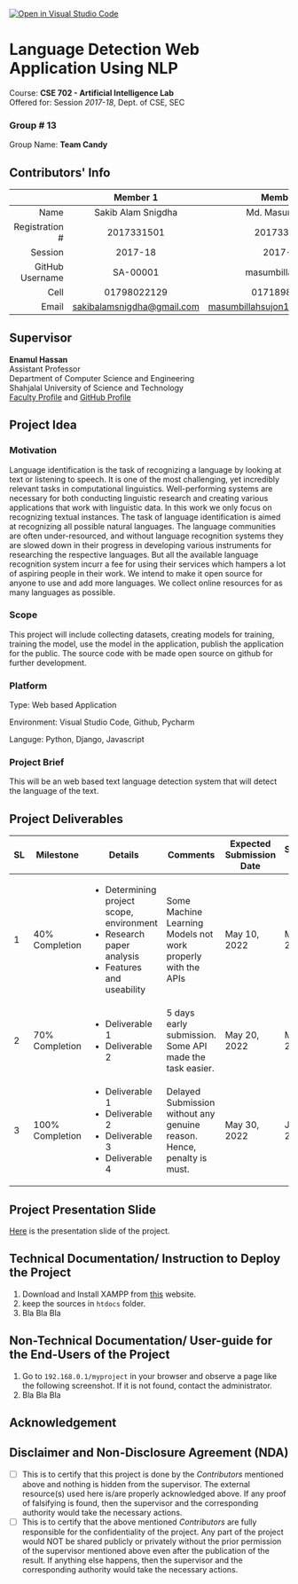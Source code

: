 [![Open in Visual Studio Code](https://classroom.github.com/assets/open-in-vscode-c66648af7eb3fe8bc4f294546bfd86ef473780cde1dea487d3c4ff354943c9ae.svg)](https://classroom.github.com/online_ide?assignment_repo_id=7771834&assignment_repo_type=AssignmentRepo)
# Language Detection Web Application Using NLP
<!-- Replace the "RENAME_ME_WITH_YOUR_PROJECT_TITLE" in the text above with your project Title -->
Course: **CSE 702 - Artificial Intelligence Lab**            
Offered for: Session *2017-18*, Dept. of CSE, SEC
### Group \# **13**
<!-- Replace the "00" in the text above with your project group number. It should be anything between 01 to 25 -->
Group Name: **Team Candy**

## Contributors' Info
<!-- Fill the blanks with your information. change the last two letter of the registration numbers with the respective digits. Correct the "Session" if needed. -->
|                 |  Member 1  |  Member 2  |
| --------------: | :--------: | :--------: |
|            Name |      Sakib Alam Snigdha      |     Md. Masum Billah       |
| Registration \# | 2017331501 | 2017331531 | 
|         Session |  2017-18   |  2017-18   |
| GitHub Username |        SA-00001    |      masumbillah3416      |
|            Cell |      01798022129      |      01718988564      |
|           Email |      sakibalamsnigdha@gmail.com      |      masumbillahsujon1998@gmail.com      |


Supervisor
-----------
**Enamul Hassan**         
Assistant Professor     
Department of Computer Science and Engineering          
Shahjalal University of Science and Technology       
[Faculty Profile](https://www.sust.edu/d/cse/faculty-profile-detail/590) and [GitHub Profile](https://github.com/enamcse)


## Project Idea
### Motivation 
<!-- Describe here why this project is being done. -->
Language identification is the task of recognizing a language by looking at text or listening to speech. It is one of the most challenging, yet incredibly relevant tasks in computational linguistics. Well-performing systems are necessary for both conducting linguistic research and creating various applications that work with linguistic data. In this work we only focus on recognizing textual instances. The task of language identification is aimed at recognizing all possible natural languages. The language communities are often under-resourced, and without language recognition systems they are slowed down in their progress in developing various instruments for researching the respective languages. But all the available language recognition system incurr a fee for using their services which hampers a lot of aspiring people in their work. We intend to make it open source for anyone to use and add more languages. We collect online resources for as many languages as possible.
### Scope
<!-- Describe the domain space of the project. -->
This project will include collecting datasets, creating models for training, training the model, use the model in the application, publish the application for the public. The source code with be made open source on github for further development.
### Platform
<!-- What is the environment requirement of the project? What is the OS? Is it for mobile, web, or general API? -->
Type: Web based Application

Environment: Visual Studio Code, Github, Pycharm

Languge: Python, Django, Javascript
### Project Brief
<!-- Describe the project in brief. -->
This will be an web based text language detection system that will detect the language of the text. 
## Project Deliverables
<!-- This table should reflect what are you going to submit. How your progresses would be visible. Note that, you have to create a corresponding issue in the GitHub issue to submit the work of any milestone. -->
<table>
<thead>
    <tr>
        <th>SL</th>
        <th>Milestone</th>
        <th>Details</th>
        <th>Comments</th>
        <th>Expected Submission Date</th>
        <th>Submission Date</th>
    </tr>
</thead>
<tbody>
    <tr>
        <td> 1 </td>
        <td>40% Completion</td>
        <td>
        <ul>
            <!-- Change the following list with your project's checklist for 40% Completion. The following texts have no significance and it is put here just for beautifying. -->
            <li>Determining project scope, environment</li>
            <li>Research paper analysis</li>
            <li>Features and useability</li>
        </ul>
        </td>
        <!-- Initially make the following text empty. You have to fill it in the time of submission. -->
        <td>Some Machine Learning Models not work properly with the APIs</td>
        <!-- The following is the estimated submission date for this milestone. Change it as your need. -->
        <td>May 10, 2022</td>
        <!-- Initially make the following text empty. You have to fill it in the time of submission. -->
        <td>May 10, 2022</td>
    </tr>
    <tr>
        <td> 2 </td>
        <td>70% Completion</td>
        <td>
        <ul>
            <!-- Change the following list with your project's checklist for 70% Completion. The following texts have no significance and it is put here just for beautifying. -->
            <li>Deliverable 1</li>
            <li>Deliverable 2</li>
        </ul>
        </td>
        <!-- Initially make the following text empty. You have to fill it in the time of submission. -->
        <td>5 days early submission. Some API made the task easier. </td>
        <!-- The following is the estimated submission date for this milestone. Change it as your need. -->
        <td>May 20, 2022</td>
        <!-- Initially make the following text empty. You have to fill it in the time of submission. -->
        <td>May 15, 2022</td>
    </tr>
    <tr>
        <td> 3 </td>
        <td>100% Completion</td>
        <td>
        <ul>
            <!-- Change the following list with your project's checklist for 100% Completion. The following texts have no significance and it is put here just for beautifying. -->
            <li>Deliverable 1</li>
            <li>Deliverable 2</li>
            <li>Deliverable 3</li>
            <li>Deliverable 4</li>
        </ul>
        </td>
        <!-- Initially make the following text empty. You have to fill it in the time of submission. -->
        <td>Delayed Submission without any genuine reason. Hence, penalty is must. </td>
        <!-- The following is the estimated submission date for this milestone. Change it as your need. -->
        <td>May 30, 2022</td>
        <!-- Initially make the following text empty. You have to fill it in the time of submission. -->
        <td>June 12, 2022</td>
    </tr>
</tbody>
</table>

## Project Presentation Slide
<!-- Upload the project presentation slide in GitHub in pdf format and drop a link here. The current link is a dummy one. -->
[Here](https://docs.github.com/en/get-started) is the presentation slide of the project.

Technical Documentation/ Instruction to Deploy the Project
----------------------------------------------------------
<!-- Write a detailed documentation for a technical user who want to DEPLOY your project. It should be as detailed as possible. You can add a FAQ section if needed where basic troubleshooting questions should be answered. Adding Screenshot is appreciated. -->
1. Download and Install XAMPP from [this](https://www.apachefriends.org/download.html) website.
2. keep the sources in `htdocs` folder.
3. Bla Bla Bla

Non-Technical Documentation/ User-guide for the End-Users of the Project
------------------------------------------------------------------------
<!-- Write a detailed documentation for a non-technical user who want to USE THE FEATURES of your project. It should be as detailed as possible with proper screenshots. You may add a FAQ section if needed where common questions should be answered. Adding Screenshot is MUST. -->
1. Go to `192.168.0.1/myproject` in your browser and observe a page like the following screenshot. If it is not found, contact the administrator.
2. Bla Bla Bla

Acknowledgement
---------------
<!-- You should acknowledge every external help here. A table could be a good option. From Stackoverflow question to any conference/journal paper everything should be mentioned including its use in your project. You should include the contribution of your friend if you take it from anyone. -->

Disclaimer and Non-Disclosure Agreement (NDA)
---------------------------------------------
<!-- In the following TWO pairs of square brackets, put an 'x' without quotes after reading and accepting the statements. -->
- [ ] This is to certify that this project is done by the *Contributors* mentioned above and nothing is hidden from the supervisor. The external resource(s) used here is/are properly acknowledged above. If any proof of falsifying is found, then the supervisor and the corresponding authority would take the necessary actions.
- [ ] This is to certify that the above mentioned *Contributors* are fully responsible for the confidentiality of the project. Any part of the project would NOT be shared publicly or privately without the prior permission of the supervisor mentioned above even after the publication of the result. If anything else happens, then the supervisor and the corresponding authority would take the necessary actions.

<!-- Thank you so much. -->